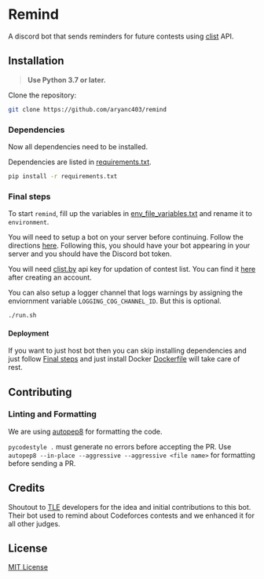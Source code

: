 # Remind

A discord bot that sends reminders for future contests using [clist](https://clist.by/) API.

## Installation

> **Use Python 3.7 or later.**

Clone the repository:

```bash
git clone https://github.com/aryanc403/remind
```

### Dependencies

Now all dependencies need to be installed.

Dependencies are listed in [requirements.txt](requirements.txt).

```bash
pip install -r requirements.txt
```

### Final steps

To start `remind`, fill up the variables in [env_file_variables.txt](env_file_variables.txt) and rename it to `environment`.

You will need to setup a bot on your server before continuing. Follow the directions [here](https://github.com/reactiflux/discord-irc/wiki/Creating-a-discord-bot-&-getting-a-token). Following this, you should have your bot appearing in your server and you should have the Discord bot token.

You will need [clist.by](https://clist.by/) api key for updation of contest list. You can find it [here](https://clist.by/api/v1/doc/) after creating an account.

You can also setup a logger channel that logs warnings by assigning the enviornment variable `LOGGING_COG_CHANNEL_ID`. But this is optional.

```bash
./run.sh
```

#### Deployment

If you want to just host bot then you can skip installing dependencies and just follow [Final steps](#Final-steps) and just install Docker [Dockerfile](Dockerfile) will take care of rest.

## Contributing

### Linting and Formatting

We are using [autopep8](https://github.com/hhatto/autopep8) for formatting the code.

`pycodestyle .` must generate no errors before accepting the PR.
Use `autopep8 --in-place --aggressive --aggressive <file name>` for formatting before sending a PR.

## Credits

Shoutout to [TLE](https://github.com/cheran-senthil/TLE) developers for the idea and initial contributions to this bot.
Their bot used to remind about Codeforces contests and we enhanced it for all other judges.

## License

[MIT License](https://github.com/aryanc403/remind/blob/master/LICENSE)
